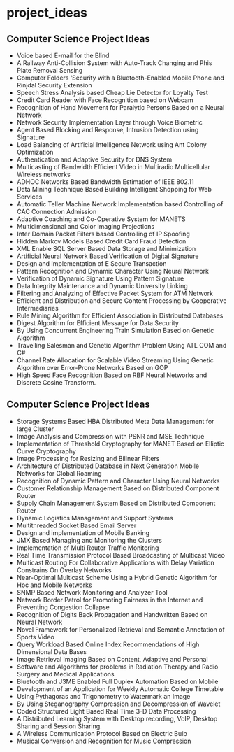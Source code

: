 # project_ideas

## Computer Science Project Ideas
- Voice based E-mail for the Blind
- A Railway Anti-Collision System with Auto-Track Changing and Phis Plate Removal Sensing
- Computer Folders ‘Security with a Bluetooth-Enabled Mobile Phone and Rinjdal Security Extension
- Speech Stress Analysis based Cheap Lie Detector for Loyalty Test
- Credit Card Reader with Face Recognition based on Webcam
- Recognition of Hand Movement for Paralytic Persons Based on a Neural Network
- Network Security Implementation Layer through Voice Biometric
- Agent Based Blocking and Response, Intrusion Detection using Signature
- Load Balancing of Artificial Intelligence Network using Ant Colony Optimization
- Authentication and Adaptive Security for DNS System
- Multicasting of Bandwidth Efficient Video in Multiradio Multicellular Wireless networks
- ADHOC Networks Based Bandwidth Estimation of IEEE 802.11
- Data Mining Technique Based Building Intelligent Shopping for Web Services
- Automatic Teller Machine Network Implementation based Controlling of CAC Connection Admission
- Adaptive Coaching and Co-Operative System for MANETS
- Multidimensional and Color Imaging Projections
- Inter Domain Packet Filters based Controlling of IP Spoofing
- Hidden Markov Models Based Credit Card Fraud Detection
- XML Enable SQL Server Based Data Storage and Minimization
- Artificial Neural Network Based Verification of Digital Signature
- Design and Implementation of E Secure Transaction
- Pattern Recognition and Dynamic Character Using Neural Network
- Verification of Dynamic Signature Using Pattern Signature
- Data Integrity Maintenance and Dynamic University Linking
- Filtering and Analyzing of Effective Packet System for ATM Network
- Efficient and Distribution and Secure Content Processing by Cooperative Intermediaries
- Rule Mining Algorithm for Efficient Association in Distributed Databases
- Digest Algorithm for Efficient Message for Data Security
- By Using Concurrent Engineering Train Simulation Based on Genetic Algorithm
- Travelling Salesman and Genetic Algorithm Problem Using ATL COM and C#
- Channel Rate Allocation for Scalable Video Streaming Using Genetic Algorithm over Error-Prone Networks Based on GOP
- High Speed Face Recognition Based on RBF Neural Networks and Discrete Cosine Transform.

## Computer Science Project Ideas

- Storage Systems Based HBA Distributed Meta Data Management for large Cluster
- Image Analysis and Compression with PSNR and MSE Technique
- Implementation of Threshold Cryptography for MANET Based on Elliptic Curve Cryptography
- Image Processing for Resizing and Bilinear Filters
- Architecture of Distributed Database in Next Generation Mobile Networks for Global Roaming
- Recognition of Dynamic Pattern and Character Using Neural Networks
- Customer Relationship Management Based on Distributed Component Router
- Supply Chain Management System Based on Distributed Component Router
- Dynamic Logistics Management and Support Systems
- Multithreaded Socket Based Email Server
- Design and implementation of Mobile Banking
- JMX Based Managing and Monitoring the Clusters
- Implementation of Multi Router Traffic Monitoring
- Real Time Transmission Protocol Based Broadcasting of Multicast Video
- Multicast Routing For Collaborative Applications with Delay Variation Constrains On Overlay Networks
- Near-Optimal Multicast Scheme Using a Hybrid Genetic Algorithm for Hoc and Mobile Networks
- SNMP Based Network Monitoring and Analyzer Tool
- Network Border Patrol for Promoting Fairness in the Internet and Preventing Congestion Collapse
- Recognition of Digits Back Propagation and Handwritten Based on Neural Network
- Novel Framework for Personalized Retrieval and Semantic Annotation of Sports Video
- Query Workload Based Online Index Recommendations of High Dimensional Data Bases
- Image Retrieval Imaging Based on Content, Adaptive and Personal
- Software and Algorithms for problems in Radiation Therapy and Radio Surgery and Medical Applications
- Bluetooth and J3ME Enabled Full Duplex Automation Based on Mobile
- Development of an Application for Weekly Automatic College Timetable
- Using Pythagoras and Trigonometry to Watermark an Image
- By Using Steganography Compression and Decompression of Wavelet
- Coded Structured Light Based Real Time 3-D Data Processing
- A Distributed Learning System with Desktop recording, VoIP, Desktop Sharing and Session Sharing.
- A Wireless Communication Protocol Based on Electric Bulb
- Musical Conversion and Recognition for Music Compression
